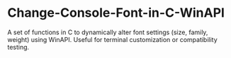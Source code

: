 # Change-Console-Font-in-C-WinAPI
A set of functions in C to dynamically alter font settings (size, family, weight) using WinAPI. Useful for terminal customization or compatibility testing.
